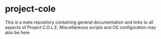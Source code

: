 # project-cole
This is a meta repository containing general documentation and links to all aspects of Project C.O.L.E. Miscellaneous scripts and OS configuration may also be here
